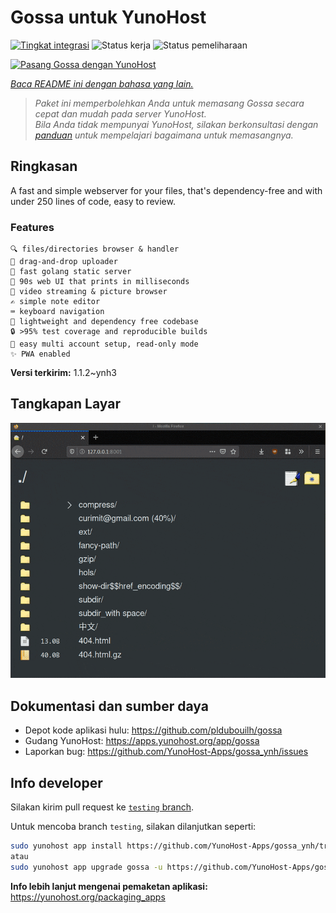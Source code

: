 <!--
N.B.: README ini dibuat secara otomatis oleh <https://github.com/YunoHost/apps/tree/master/tools/readme_generator>
Ini TIDAK boleh diedit dengan tangan.
-->

# Gossa untuk YunoHost

[![Tingkat integrasi](https://apps.yunohost.org/badge/integration/gossa)](https://ci-apps.yunohost.org/ci/apps/gossa/)
![Status kerja](https://apps.yunohost.org/badge/state/gossa)
![Status pemeliharaan](https://apps.yunohost.org/badge/maintained/gossa)

[![Pasang Gossa dengan YunoHost](https://install-app.yunohost.org/install-with-yunohost.svg)](https://install-app.yunohost.org/?app=gossa)

*[Baca README ini dengan bahasa yang lain.](./ALL_README.md)*

> *Paket ini memperbolehkan Anda untuk memasang Gossa secara cepat dan mudah pada server YunoHost.*  
> *Bila Anda tidak mempunyai YunoHost, silakan berkonsultasi dengan [panduan](https://yunohost.org/install) untuk mempelajari bagaimana untuk memasangnya.*

## Ringkasan

A fast and simple webserver for your files, that's dependency-free and with under 250 lines of code, easy to review.

### Features

    🔍 files/directories browser & handler
    📩 drag-and-drop uploader
    🥂 fast golang static server
    💾 90s web UI that prints in milliseconds
    📸 video streaming & picture browser
    ✍️ simple note editor
    ⌨️ keyboard navigation
    🚀 lightweight and dependency free codebase
    🔒 >95% test coverage and reproducible builds
    💑 easy multi account setup, read-only mode
    ✨ PWA enabled


**Versi terkirim:** 1.1.2~ynh3

## Tangkapan Layar

![Tangkapan Layar pada Gossa](./doc/screenshots/screenshot.png)

## Dokumentasi dan sumber daya

- Depot kode aplikasi hulu: <https://github.com/pldubouilh/gossa>
- Gudang YunoHost: <https://apps.yunohost.org/app/gossa>
- Laporkan bug: <https://github.com/YunoHost-Apps/gossa_ynh/issues>

## Info developer

Silakan kirim pull request ke [`testing` branch](https://github.com/YunoHost-Apps/gossa_ynh/tree/testing).

Untuk mencoba branch `testing`, silakan dilanjutkan seperti:

```bash
sudo yunohost app install https://github.com/YunoHost-Apps/gossa_ynh/tree/testing --debug
atau
sudo yunohost app upgrade gossa -u https://github.com/YunoHost-Apps/gossa_ynh/tree/testing --debug
```

**Info lebih lanjut mengenai pemaketan aplikasi:** <https://yunohost.org/packaging_apps>
